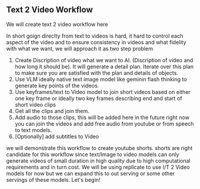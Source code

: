 ## Text 2 Video Workflow

We will create text 2 video workflow here

In short goign direclty from text to videos is hard, it hard to control each aspect of the video and to ensure consistency in videos and what fidelity with what we want, we will approach it as two step problem
1. Create Discription of video what we want to AI. (Discription of video and how long it should be). It will generate a detail plan. Iterate over this plan to make sure you are satisfied with the plan and details of objects.
2. Use VLM ideally native text image model like geminin flash thinking to generate key points of the videos. 
3. Use keyframes/text to Video model to join short videos based on either one key frame or ideally two key frames describing end and start of short video clips
4. Get all the clips and join them.
5. Add audio to those clips, this will be added here in the future right now you can join the videos and add free audio from youtube or from speech to text models.
6. [Optionally] add subtitles to Video

we will demonstrate this workflow to create youtube shorts. shorts are right candidate for this workflow since text/Image to video models can only generate videos of small duration in high quality due to high computational requirements and in turn cost. We will be using replicate to use I/T 2 Video models for now but we can expand this to out serving or some other servings of these models.
Let's begin!
